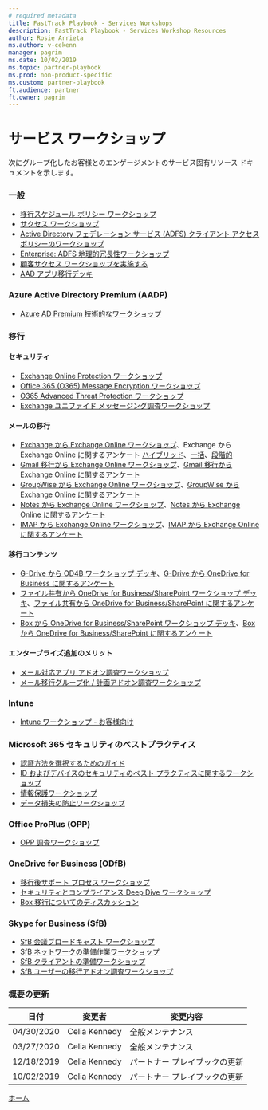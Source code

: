 ```yaml
---
# required metadata  
title: FastTrack Playbook - Services Workshops
description: FastTrack Playbook - Services Workshop Resources
author: Rosie Arrieta
ms.author: v-cekenn
manager: pagrim
ms.date: 10/02/2019  
ms.topic: partner-playbook  
ms.prod: non-product-specific  
ms.custom: partner-playbook  
ft.audience: partner
ft.owner: pagrim
---
```


# サービス ワークショップ

次にグループ化したお客様とのエンゲージメントのサービス固有リソース ドキュメントを示します。

### 一般

- [移行スケジュール ポリシー ワークショップ](https://aka.ms/AA7628b)
- [サクセス ワークショップ](https://ftdocs-bcm.azureedge.net/public/en-us-success-workshop-deck-v1.pptx)
- [Active Directory フェデレーション サービス (ADFS) クライアント アクセス ポリシーのワークショップ](https://ftdocs-bcm.azureedge.net/public/en-us-adfs-client-access-policy-workshop-v1.pptx)
- [Enterprise: ADFS 地理的冗長性ワークショップ](https://ftdocs-bcm.azureedge.net/public/en-us-adfs-geo-redundant-v1.pptx)
- [顧客サクセス ワークショップを実施する](assess-conduct-customer-success-workshop-partner.md)
- [AAD アプリ移行デッキ](https://aka.ms/frpaadappmigrationdeck)

### Azure Active Directory Premium (AADP)

- [Azure AD Premium 技術的なワークショップ](https://aka.ms/FRPFTOPTask2533WorkshopLocalized)

### 移行

#### セキュリティ

- [Exchange Online Protection ワークショップ](https://ftdocs-bcm.azureedge.net/public/en-us-o365-eop-workshop-v1.pptx)
- [Office 365 (O365) Message Encryption ワークショップ](https://ftdocs-bcm.azureedge.net/public/en-us-o365-ome-workshop-v1.pptx)
- [O365 Advanced Threat Protection ワークショップ](https://ftdocs-bcm.azureedge.net/public/en-us-365-atp-workshop-v1.pptx)
- [Exchange ユニファイド メッセージング調査ワークショップ](https://ftdocs-bcm.azureedge.net/public/en-us-exchange-unified-messaging-assessment-workshop-v1.pptx)

#### メールの移行

- [Exchange から Exchange Online ワークショップ](https://aka.ms/AA6sezx)、Exchange から Exchange Online に関するアンケート [ハイブリッド](https://aka.ms/AA6sez9)、[一括](https://aka.ms/AA6sezd)、[段階的](https://aka.ms/AA6smno)
- [Gmail 移行から Exchange Online ワークショップ](https://aka.ms/AA6toq2)、[Gmail 移行から Exchange Online に関するアンケート](https://aka.ms/AA6toq2)
- [GroupWise から Exchange Online ワークショップ](https://aka.ms/AA6toq2)、[GroupWise から Exchange Online に関するアンケート](https://aka.ms/AA6sgi3)
- [Notes から Exchange Online ワークショップ](https://aka.ms/AA6so22)、[Notes から Exchange Online に関するアンケート](https://aka.ms/AA6so92)
- [IMAP から Exchange Online ワークショップ](https://aka.ms/AA6toqa)、[IMAP から Exchange Online に関するアンケート](https://aka.ms/AA6twa6)

#### 移行コンテンツ

- [G-Drive から OD4B ワークショップ デッキ](https://aka.ms/AA6tuzy)、[G-Drive から OneDrive for Business に関するアンケート](https://aka.ms/AA6tuzg)
- [ファイル共有から OneDrive for Business/SharePoint ワークショップ デッキ](https://aka.ms/AA6s9hw)、[ファイル共有から OneDrive for Business/SharePoint に関するアンケート](https://aka.ms/AA6s1qw)
- [Box から OneDrive for Business/SharePoint ワークショップ デッキ](https://aka.ms/AA6s1qo)、[Box から OneDrive for Business/SharePoint に関するアンケート](https://aka.ms/AA6s1qw)

#### エンタープライズ追加のメリット

- [メール対応アプリ アドオン調査ワークショップ](https://ftdocs-bcm.azureedge.net/public/en-us-mail-enabled-apps-add-on-assessment-workshop-v1.pptx)
- [メール移行グループ化 / 計画アドオン調査ワークショップ](https://ftdocs-bcm.azureedge.net/public/mail-migration-grouping-planning-addon-assment-workshop-v1.pptx)

### Intune

- [Intune ワークショップ - お客様向け](https://ftdocs-bcm.azureedge.net/public/m365-ems-microsoft-intune-workshops-v1.pdf)

### Microsoft 365 セキュリティのベストプラクティス

- [認証方法を選択するためのガイド](FRPHubAADPChoosingtherightauthentication)
- [ID およびデバイスのセキュリティのベスト プラクティスに関するワークショップ](https://aka.ms/FRPDeploySecurelyGuidance)
- [情報保護ワークショップ](https://ftdocs-bcm.azureedge.net/public/en-us-o365-ip-discussion-v1.pptx)
- [データ損失の防止ワークショップ](https://ftdocs-bcm.azureedge.net/public/en-us-o365-dlp-workshop-v1.pptx)

### Office ProPlus (OPP)

- [OPP 調査ワークショップ](https://ftdocs-bcm.azureedge.net/public/en-us-o365-proplus-assessment-workshop-v4.pptx)

### OneDrive for Business (ODfB)

- [移行後サポート プロセス ワークショップ](https://ftdocs-bcm.azureedge.net/public/od4b-post-migration-support-process-workshop-v1.pptx)
- [セキュリティとコンプライアンス Deep Dive ワークショップ](https://ftdocs-bcm.azureedge.net/public/en-us-onedrive-securityandcompliance-v1.pptx)
- [Box 移行についてのディスカッション](https://ftdocs-bcm.azureedge.net/public/discuss-box-migration-v1.docx)

### Skype for Business (SfB)

- [SfB 会議ブロードキャスト ワークショップ](https://ftdocs-bcm.azureedge.net/public/sfb-meeting-broadcast-v1.pptx)
- [SfB ネットワークの準備作業ワークショップ](https://ftdocs-bcm.azureedge.net/public/sfb-network-readiness-v1.pptx)
- [SfB クライアントの準備ワークショップ](https://ftdocs-bcm.azureedge.net/public/en-us-sfbclientreadiness-v1.pptx)
- [SfB ユーザーの移行アドオン調査ワークショップ](https://ftdocs-bcm.azureedge.net/public/en-us-sfb-user-migration-add-on-assessmentworkshop-v1.pptx)

### 概要の更新

|日付|変更者|変更内容|
|---------|---------------|----------------------------|
|04/30/2020| Celia Kennedy| 全般メンテナンス|
|03/27/2020| Celia Kennedy| 全般メンテナンス|
|12/18/2019| Celia Kennedy| パートナー プレイブックの更新|
|10/02/2019| Celia Kennedy| パートナー プレイブックの更新|

[ホーム](http://partner-docs.microsoft.com)
